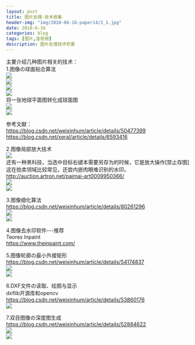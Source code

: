 ```yaml
---
layout: post
title: 图片处理-技术收集
header-img: "img/2018-06-16-paper14/2_1.jpg"
date: 2018-6-16
categories: blog
tags: [图片,音视频]
description: 图片处理技术积累
---
```



主要介绍几种图片相关的技术：<br>
1.图像の球面贴合算法<br>
![](/img/2018-06-16-paper14/7_1.PNG)<br>
![](/img/2018-06-16-paper14/7_2.PNG)<br>
![](/img/2018-06-16-paper14/9.PNG)<br>
![](/img/2018-06-16-paper14/10.PNG)<br>
将一张地球平面图转化成球面图<br>
![](/img/2018-06-16-paper14/8.jpg)<br>
![](/img/2018-06-16-paper14/8_1.PNG)<br>

参考文献：<br>
https://blog.csdn.net/weixinhum/article/details/50477399<br>
https://blog.csdn.net/xeral/article/details/6593416<br>

2.图像局部放大技术<br>
![](/img/2018-06-16-paper14/12.PNG)<br>
还有一种黑科技，当选中目标右键本需要另存为的时候，它是放大操作[禁止存图]<br>
这在拍卖领域比较常见，还尝内嵌肉眼难识别的水印。<br>
http://auction.artron.net/paimai-art0009950366/<br>
![](/img/2018-06-16-paper14/15_1.PNG)<br>
![](/img/2018-06-16-paper14/15_2.PNG)<br>

3.图像细化算法<br>
https://blog.csdn.net/weixinhum/article/details/80261296<br>
![](/img/2018-06-16-paper14/13.png)<br>
![](/img/2018-06-16-paper14/14.png)<br>

4.图像去水印软件---推荐<br>
Teorex Inpaint<br>
https://www.theinpaint.com/<br>

5.图像轮廓の最小外接矩形<br>
https://blog.csdn.net/weixinhum/article/details/54174837<br>
![](/img/2018-06-16-paper14/12.jpg)<br>
![](/img/2018-06-16-paper14/13.jpg)<br>

6.DXF文件の读取、绘图与显示<br>
dxflib开源库和opencv<br>
https://blog.csdn.net/weixinhum/article/details/53860176<br>
![](/img/2018-06-16-paper14/14.jpg)<br>

7.双目图像の深度图生成<br>
https://blog.csdn.net/weixinhum/article/details/52884622<br>
![](/img/2018-06-16-paper14/16_1.PNG)<br>
![](/img/2018-06-16-paper14/16_2.PNG)<br>
